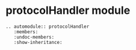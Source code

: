 # protocolHandler module

```{eval-rst}
.. automodule:: protocolHandler
   :members:
   :undoc-members:
   :show-inheritance:
```
